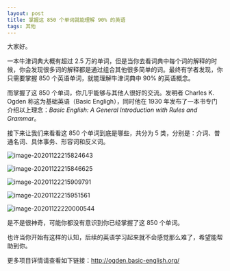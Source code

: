 ```yaml
---
layout: post
title: 掌握这 850 个单词就能理解 90% 的英语
tags: 其他
---
```


大家好。

一本牛津词典大概有超过 2.5 万的单词，但是当你去看词典中每个词的解释的时候，你会发现很多词的解释都是通过组合其他很多简单的词。最终有学者发现，你只需要掌握 850 个英语单词，就能理解牛津词典中 90% 的英语概念。

而掌握了这 850 个单词，你几乎能够与其他人很好的交流。发明者 Charles K. Ogden 称这为基础英语（Basic Engligh），同时他在 1930 年发布了一本书专门介绍以上理念：*Basic English: A General Introduction with Rules and Grammar*。

接下来让我们来看看这 850 个单词到底是哪些，共分为 5 类，分别是：介词、普通名词、具体事务、形容词和反义词。

![image-20201122215824643](https://7465-test-3c9b5e-books-1301492295.tcb.qcloud.la/images/compress_image-20201122215824643.png)

![image-20201122215846625](https://7465-test-3c9b5e-books-1301492295.tcb.qcloud.la/images/compress_image-20201122215846625.png)

![image-20201122215909791](https://7465-test-3c9b5e-books-1301492295.tcb.qcloud.la/images/compress_image-20201122215909791.png)

![image-20201122215951561](https://7465-test-3c9b5e-books-1301492295.tcb.qcloud.la/images/compress_image-20201122215951561.png)

![image-20201122220000544](https://7465-test-3c9b5e-books-1301492295.tcb.qcloud.la/images/compress_image-20201122220000544.png)

是不是很神奇，可能你都没有意识到你已经掌握了这 850 个单词。

也许当你开始有这样的认知，后续的英语学习起来就不会感觉那么难了，希望能帮助到你。

更多项目详情请查看如下链接：http://ogden.basic-english.org/
